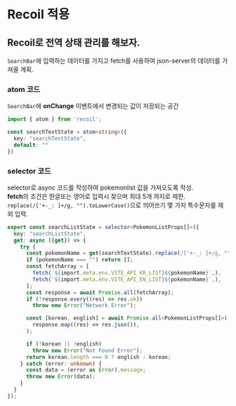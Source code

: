 # **Recoil 적용**

## **Recoil로 전역 상태 관리를 해보자.**

`SearchBar`에 입력하는 데이터를 가지고 fetch를 사용하여 json-server의 데이터를 가져올 계획.

### **atom 코드**

`SearchBar`에 **onChange** 이벤트에서 변경되는 값이 저장되는 공간

```typescript
import { atom } from 'recoil';

const searchTextState = atom<string>({
  key: "searchTextState",
  default: ""
})
```

### **selector 코드**

selector로 async 코드를 작성하여 pokemonlist 값을 가져오도록 작성.  
**fetch**의 조건은 한글또는 영어로 입력시 찾으며 최대 5개 까지로 제한.  
`replace(/['+-_: ]+/g, "").toLowerCase()`으로 띄어쓰기 몇 가지 특수문자를 제외 입력.
 
```typescript
export const searchListState = selector<PokemonListProps[]>({
  key: "searchListState",
  get: async ({get}) => {
    try {
      const pokemonName = get(searchTextState).replace(/['+-_: ]+/g, "").toLowerCase();
      if (pokemonName === "") return [];
      const fetchArray = [
        fetch(`${import.meta.env.VITE_API_KR_LIST}${pokemonName}`,),
        fetch(`${import.meta.env.VITE_API_EN_LIST}${pokemonName}`,),
      ];
      const response = await Promise.all(fetchArray);
      if (!response.every((res) => res.ok))
        throw new Error("Network Error");

      const [korean, english] = await Promise.all<PokemonListProps[]>(
        response.map((res) => res.json()),
      );

      if (!korean || !english)
        throw new Error("Not Found Error");
      return korean.length === 0 ? english : korean;
    } catch (error: unknown) {
      const data = (error as Error).message;
      throw new Error(data);
    }
  }
});
```